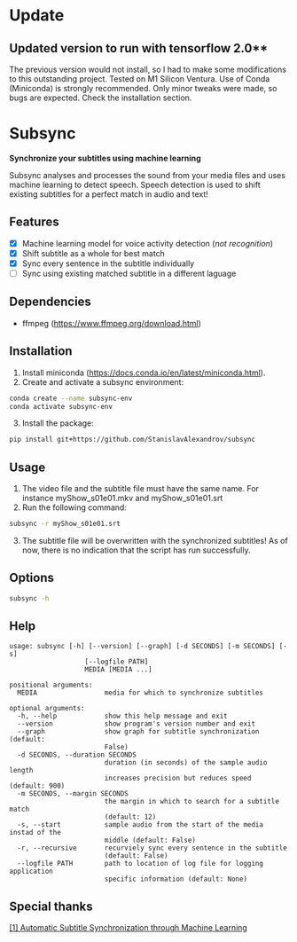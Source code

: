 # Update

## Updated version to run with tensorflow 2.0**

The previous version would not install, so I had to make some modifications to this outstanding project.
Tested on M1 Silicon Ventura.
Use of Conda (Miniconda) is strongly recommended.
Only minor tweaks were made, so bugs are expected.
Check the installation section.

# Subsync

**Synchronize your subtitles using machine learning**

Subsync analyses and processes the sound from your media files and uses machine learning to detect speech. Speech detection is used to shift existing subtitles for a perfect match in audio and text!

## Features

- [x] Machine learning model for voice activity detection (*not recognition*)
- [x] Shift subtitle as a whole for best match
- [x] Sync every sentence in the subtitle individually
- [ ] Sync using existing matched subtitle in a different laguage

## Dependencies

- ffmpeg (<https://www.ffmpeg.org/download.html>)

## Installation

1. Install miniconda (<https://docs.conda.io/en/latest/miniconda.html>).
2. Create and activate a subsync environment:

```bash
conda create --name subsync-env
conda activate subsync-env
```

3. Install the package:

```bash
pip install git+https://github.com/StanislavAlexandrov/subsync
```

## Usage

1. The video file and the subtitle file must have the same name. For instance myShow_s01e01.mkv and myShow_s01e01.srt
2. Run the following command:

```bash
subsync -r myShow_s01e01.srt
```

3. The subtitle file will be overwritten with the synchronized subtitles! As of now, there is no indication that the script has run successfully.

## Options

```bash
subsync -h
```

## Help

```
usage: subsync [-h] [--version] [--graph] [-d SECONDS] [-m SECONDS] [-s]
                   [--logfile PATH]
                   MEDIA [MEDIA ...]

positional arguments:
  MEDIA                 media for which to synchronize subtitles

optional arguments:
  -h, --help            show this help message and exit
  --version             show program's version number and exit
  --graph               show graph for subtitle synchronization (default:
                        False)
  -d SECONDS, --duration SECONDS
                        duration (in seconds) of the sample audio length
                        increases precision but reduces speed (default: 900)
  -m SECONDS, --margin SECONDS
                        the margin in which to search for a subtitle match
                        (default: 12)
  -s, --start           sample audio from the start of the media instad of the
                        middle (default: False)
  -r, --recursive       recurviely sync every sentence in the subtitle
                        (default: False)
  --logfile PATH        path to location of log file for logging application
                        specific information (default: None)
```

## Special thanks

[[1] Automatic Subtitle Synchronization through Machine Learning](https://machinelearnings.co/automatic-subtitle-synchronization-e188a9275617)
